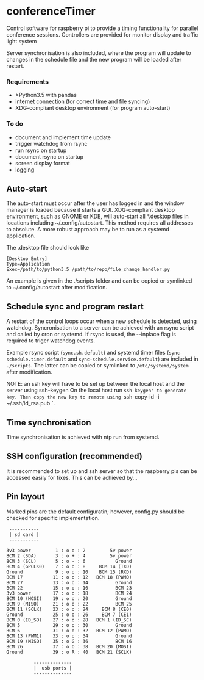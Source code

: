 # conferenceTimer
Control software for raspberry pi to provide a timing functionality for parallel conference sessions.
Controllers are provided for monitor display and traffic light system

Server synchronisation is also included, where the program will update to changes in the schedule file and the new program will be loaded after restart.

### Requirements
* \>Python3.5 with pandas
* internet connection (for correct time and file syncing)
* XDG-compliant desktop environment (for program auto-start)

### To do
* document and implement time update
* trigger watchdog from rsync
* run rsync on startup
* document rsync on startup
* screen display format
* logging


## Auto-start
The auto-start must occur after the user has logged in and the window manager is loaded because it starts a GUI.
XDG-compliant desktop environment, such as GNOME or KDE, will auto-start all *.desktop files in locations including ~/.config/autostart. This method requires all addresses to absolute. A more robust approach may be to run as a systemd application.

The .desktop file should look like
```
[Desktop Entry]
Type=Application
Exec=/path/to/python3.5 /path/to/repo/file_change_handler.py
```
An example is given in the ./scripts folder and can be copied or symlinked to ~/.config/autostart after modification.


## Schedule sync and program restart
A restart of the control loops occur when a new schedule is detected, using watchdog.
Syncronisation to a server can be achieved with an rsync script and called by cron or systemd.
If rsync is used, the --inplace flag is required to triger watchdog events.

Example rsync script (`sync.sh.default`) and systemd timer files (`sync-schedule.timer.default` and `sync-schedule.service.default`) are included in `./scripts`.
The latter can be copied or symlinked to `/etc/systemd/system` after modification.

NOTE: an ssh key will have to be set up between the local host and the server using ssh-keygen
On the local host run `ssh-keygen' to generate key.
Then copy the new key to remote using `ssh-copy-id -i ~/.ssh/id_rsa.pub <remote-address>`.

## Time synchronisation
Time synchronisation is achieved with ntp run from systemd.

## SSH configuration (recommended)
It is recommended to set up and ssh server so that the raspberry pis can be accessed easily for fixes.
This can be achieved by...

## Pin layout
Marked pins are the default configuratin; however, config.py should be checked for specific implementation.
```
 -----------
 | sd card |
 -----------

3v3 power         1 : o o : 2         5v power
BCM 2 (SDA)       3 : o + : 4         5v power
BCM 3 (SCL)       5 : o - : 6           Ground
BCM 4 (GPCLK0)    7 : o o : 8     BCM 14 (TXD)
Ground            9 : o o : 10    BCM 15 (RXD)
BCM 17           11 : o o : 12   BCM 18 (PWMO)
BCM 27           13 : o o : 14          Ground 
BCM 22           15 : o o : 16          BCM 23
3v3 power        17 : o o : 18          BCM 24
BCM 10 (MOSI)    19 : o o : 20          Ground 
BCM 9 (MISO)     21 : o o : 22          BCM 25
BCM 11 (SCLK)    23 : o o : 24     BCM 8 (CE0)
Ground           25 : o o : 26     BCM 7 (CE1)
BCM 0 (ID_SD)    27 : o o : 28   BCM 1 (ID_SC)
BCM 5            29 : o o : 30          Ground
BCM 6            31 : o o : 32   BCM 12 (PWMO)
BCM 13 (PWM1)    33 : o o : 34          Ground
BCM 19 (MISO)    35 : o G : 36          BCM 16
BCM 26           37 : o O : 38   BCM 20 (MOSI)
Ground           39 : o R : 40   BCM 21 (SCLK)

          --------------
          |  usb ports |
          --------------
```
